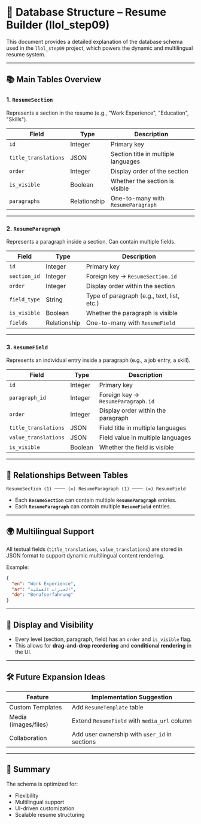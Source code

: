 # 🧩 Database Structure – Resume Builder (llol_step09)

This document provides a detailed explanation of the database schema used in the `llol_step09` project, which powers the dynamic and multilingual resume system.

---

## 📚 Main Tables Overview

### 1. `ResumeSection`

Represents a section in the resume (e.g., "Work Experience", "Education", "Skills").

| Field               | Type     | Description                              |
|--------------------|----------|------------------------------------------|
| `id`               | Integer  | Primary key                              |
| `title_translations` | JSON   | Section title in multiple languages      |
| `order`            | Integer  | Display order of the section             |
| `is_visible`       | Boolean  | Whether the section is visible           |
| `paragraphs`       | Relationship | One-to-many with `ResumeParagraph`  |

---

### 2. `ResumeParagraph`

Represents a paragraph inside a section. Can contain multiple fields.

| Field               | Type     | Description                                  |
|--------------------|----------|----------------------------------------------|
| `id`               | Integer  | Primary key                                  |
| `section_id`       | Integer  | Foreign key → `ResumeSection.id`             |
| `order`            | Integer  | Display order within the section             |
| `field_type`       | String   | Type of paragraph (e.g., text, list, etc.)   |
| `is_visible`       | Boolean  | Whether the paragraph is visible             |
| `fields`           | Relationship | One-to-many with `ResumeField`         |

---

### 3. `ResumeField`

Represents an individual entry inside a paragraph (e.g., a job entry, a skill).

| Field               | Type     | Description                                  |
|--------------------|----------|----------------------------------------------|
| `id`               | Integer  | Primary key                                  |
| `paragraph_id`     | Integer  | Foreign key → `ResumeParagraph.id`           |
| `order`            | Integer  | Display order within the paragraph           |
| `title_translations` | JSON   | Field title in multiple languages            |
| `value_translations` | JSON   | Field value in multiple languages            |
| `is_visible`       | Boolean  | Whether the field is visible                 |

---

## 🔗 Relationships Between Tables

```
ResumeSection (1) ──── (∞) ResumeParagraph (1) ──── (∞) ResumeField
```

- Each **`ResumeSection`** can contain multiple **`ResumeParagraph`** entries.
- Each **`ResumeParagraph`** can contain multiple **`ResumeField`** entries.

---

## 🌍 Multilingual Support

All textual fields (`title_translations`, `value_translations`) are stored in JSON format to support dynamic multilingual content rendering.

Example:
```json
{
  "en": "Work Experience",
  "ar": "الخبرات العملية",
  "de": "Berufserfahrung"
}
```

---

## 🎨 Display and Visibility

- Every level (section, paragraph, field) has an `order` and `is_visible` flag.
- This allows for **drag-and-drop reordering** and **conditional rendering** in the UI.

---

## 🛠️ Future Expansion Ideas

| Feature               | Implementation Suggestion                     |
|----------------------|-----------------------------------------------|
| Custom Templates      | Add `ResumeTemplate` table                   |
| Media (images/files) | Extend `ResumeField` with `media_url` column |
| Collaboration        | Add user ownership with `user_id` in sections|

---

## 📌 Summary

The schema is optimized for:
- Flexibility
- Multilingual support
- UI-driven customization
- Scalable resume structuring